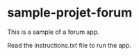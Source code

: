 # sample-projet-forum

This is a sample of a forum app.

Read the instructions.txt file to run the app.
